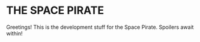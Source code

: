 THE SPACE PIRATE
=

Greetings! This is the development stuff for the Space Pirate. Spoilers await within!
